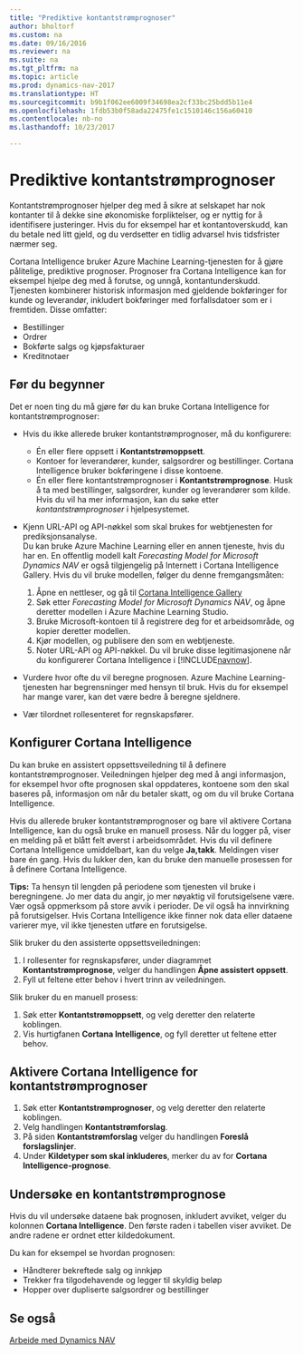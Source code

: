 ```yaml
---
title: "Prediktive kontantstrømprognoser"
author: bholtorf
ms.custom: na
ms.date: 09/16/2016
ms.reviewer: na
ms.suite: na
ms.tgt_pltfrm: na
ms.topic: article
ms.prod: dynamics-nav-2017
ms.translationtype: HT
ms.sourcegitcommit: b9b1f062ee6009f34698ea2cf33bc25bdd5b11e4
ms.openlocfilehash: 1fdb53b0f58ada22475fe1c1510146c156a60410
ms.contentlocale: nb-no
ms.lasthandoff: 10/23/2017

---
```


# <a name="how-to-make-predictive-cash-flow-forecasts"></a>Prediktive kontantstrømprognoser
Kontantstrømprognoser hjelper deg med å sikre at selskapet har nok kontanter til å dekke sine økonomiske forpliktelser, og er nyttig for å identifisere justeringer. Hvis du for eksempel har et kontantoverskudd, kan du betale ned litt gjeld, og du verdsetter en tidlig advarsel hvis tidsfrister nærmer seg.

Cortana Intelligence bruker Azure Machine Learning-tjenesten for å gjøre pålitelige, prediktive prognoser. Prognoser fra Cortana Intelligence kan for eksempel hjelpe deg med å forutse, og unngå, kontantunderskudd. Tjenesten kombinerer historisk informasjon med gjeldende bokføringer for kunde og leverandør, inkludert bokføringer med forfallsdatoer som er i fremtiden. Disse omfatter:
* Bestillinger
* Ordrer
* Bokførte salgs og kjøpsfakturaer
* Kreditnotaer

## <a name="before-you-start"></a>Før du begynner  
Det er noen ting du må gjøre før du kan bruke Cortana Intelligence for kontantstrømprognoser:
* Hvis du ikke allerede bruker kontantstrømprognoser, må du konfigurere:
    * Én eller flere oppsett i **Kontantstrømoppsett**.
    * Kontoer for leverandører, kunder, salgsordrer og bestillinger. Cortana Intelligence bruker bokføringene i disse kontoene.
    * Én eller flere kontantstrømprognoser i **Kontantstrømprognose**. Husk å ta med bestillinger, salgsordrer, kunder og leverandører som kilde.  
    Hvis du vil ha mer informasjon, kan du søke etter _kontantstrømprognoser_ i hjelpesystemet.
* Kjenn URL-API og API-nøkkel som skal brukes for webtjenesten for prediksjonsanalyse.  
    Du kan bruke Azure Machine Learning eller en annen tjeneste, hvis du har en. En offentlig modell kalt _Forecasting Model for Microsoft Dynamics NAV_ er også tilgjengelig på Internett i Cortana Intelligence Gallery. Hvis du vil bruke modellen, følger du denne fremgangsmåten:

    1. Åpne en nettleser, og gå til [Cortana Intelligence Gallery](https://go.microsoft.com/fwlink/?linkid=828352)
    2. Søk etter _Forecasting Model for Microsoft Dynamics NAV_, og åpne deretter modellen i Azure Machine Learning Studio.
    3. Bruke Microsoft-kontoen til å registrere deg for et arbeidsområde, og kopier deretter modellen.
    4. Kjør modellen, og publisere den som en webtjeneste.
    5. Noter URL-API og API-nøkkel. Du vil bruke disse legitimasjonene når du konfigurerer Cortana Intelligence i [!INCLUDE[navnow](includes/navnow_md.md)].  

* Vurdere hvor ofte du vil beregne prognosen. Azure Machine Learning-tjenesten har begrensninger med hensyn til bruk. Hvis du for eksempel har mange varer, kan det være bedre å beregne sjeldnere.
* Vær tilordnet rollesenteret for regnskapsfører.

## <a name="set-up-cortana-intelligence"></a>Konfigurer Cortana Intelligence
Du kan bruke en assistert oppsettsveiledning til å definere kontantstrømprognoser. Veiledningen hjelper deg med å angi informasjon, for eksempel hvor ofte prognosen skal oppdateres, kontoene som den skal baseres på, informasjon om når du betaler skatt, og om du vil bruke Cortana Intelligence.  

Hvis du allerede bruker kontantstrømprognoser og bare vil aktivere Cortana Intelligence, kan du også bruke en manuell prosess. Når du logger på, viser en melding på et blått felt øverst i arbeidsområdet. Hvis du vil definere Cortana Intelligence umiddelbart, kan du velge **Ja,takk**. Meldingen viser bare én gang. Hvis du lukker den, kan du bruke den manuelle prosessen for å definere Cortana Intelligence.  

**Tips:** Ta hensyn til lengden på periodene som tjenesten vil bruke i beregningene. Jo mer data du angir, jo mer nøyaktig vil forutsigelsene være. Vær også oppmerksom på store avvik i perioder. De vil også ha innvirkning på forutsigelser. Hvis Cortana Intelligence ikke finner nok data eller dataene varierer mye, vil ikke tjenesten utføre en forutsigelse.

Slik bruker du den assisterte oppsettsveiledningen:
1. I rollesenter for regnskapsfører, under diagrammet **Kontantstrømprognose**, velger du handlingen **Åpne assistert oppsett**.
2. Fyll ut feltene etter behov i hvert trinn av veiledningen.

Slik bruker du en manuell prosess:
1. Søk etter **Kontantstrømoppsett**, og velg deretter den relaterte koblingen.
2. Vis hurtigfanen **Cortana Intelligence**, og fyll deretter ut feltene etter behov.

## <a name="turn-on-cortana-intelligence-for-cash-flow-forecasts"></a>Aktivere Cortana Intelligence for kontantstrømprognoser
1. Søk etter **Kontantstrømprognoser**, og velg deretter den relaterte koblingen.
2. Velg handlingen **Kontantstrømforslag**.
3. På siden **Kontantstrømforslag** velger du handlingen **Foreslå forslagslinjer**.  
4. Under **Kildetyper som skal inkluderes**, merker du av for **Cortana Intelligence-prognose**.

## <a name="investigate-a-cash-flow-forecast"></a>Undersøke en kontantstrømprognose
Hvis du vil undersøke dataene bak prognosen, inkludert avviket, velger du kolonnen **Cortana Intelligence**. Den første raden i tabellen viser avviket. De andre radene er ordnet etter kildedokument.  

Du kan for eksempel se hvordan prognosen:    
* Håndterer bekreftede salg og innkjøp
* Trekker fra tilgodehavende og legger til skyldig beløp
* Hopper over dupliserte salgsordrer og bestillinger

## <a name="see-also"></a>Se også  
[Arbeide med Dynamics NAV](ui-work-product.md)

